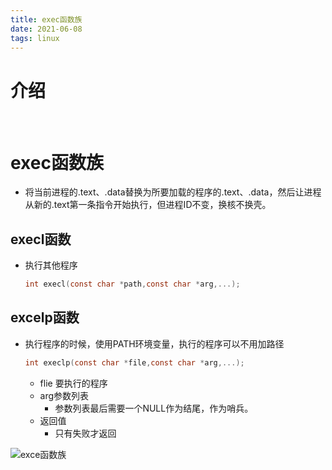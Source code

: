 ```yaml
---
title: exec函数族
date: 2021-06-08
tags: linux
---
```


# 介绍  

​	

<!-- more -->  

# exec函数族

- 将当前进程的.text、.data替换为所要加载的程序的.text、.data，然后让进程从新的.text第一条指令开始执行，但进程ID不变，换核不换壳。

## execl函数

- 执行其他程序

  ```c
  int execl(const char *path,const char *arg,...);
  ```

## excelp函数

- 执行程序的时候，使用PATH环境变量，执行的程序可以不用加路径

  ```c
  int execlp(const char *file,const char *arg,...);
  ```

  - flie 要执行的程序
  - arg参数列表
    - 参数列表最后需要一个NULL作为结尾，作为哨兵。
  - 返回值
    - 只有失败才返回

![exce函数族](exce函数族.png)


